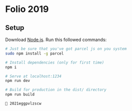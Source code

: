 # Folio 2019

## Setup
Download [Node.js](https://nodejs.org/en/download/).
Run this followed commands:

``` bash
# Just be sure that you've got parcel js on you system
sudo npm install -g parcel

# Install dependencies (only for first time)
npm i

# Serve at localhost:1234
npm run dev

# Build for production in the dist/ directory
npm run build
```

```
🥚 2021eggpvlzscw
```
